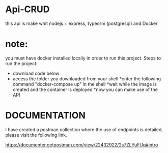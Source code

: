 # Api-CRUD
this api is make whit  nodejs + express, typeorm (postgresql) and Docker

# note:

you must have docker installed locally in order to run this project.
Steps to run the project:
* download code below
* access the folder you downloaded from your shell
*enter the following command "docker-compose up" in the shell
*wait while the image is created and the container is deployed
*now you can make use of the API

# DOCUMENTATION
I have created a postman collection where the use of endpoints is detailed, please visit the following link.

https://documenter.getpostman.com/view/22432922/2s7ZLYuFUq#intro
